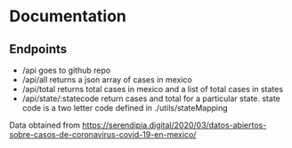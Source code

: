 # Documentation

## Endpoints

* /api
    goes to github repo
* /api/all
    returns a json array of cases in mexico
* /api/total
    returns total cases in mexico and a list of total cases in states
* /api/state/:statecode
    return cases and total for a particular state. state code is a two letter code defined in ./utils/stateMapping



Data obtained from https://serendipia.digital/2020/03/datos-abiertos-sobre-casos-de-coronavirus-covid-19-en-mexico/
